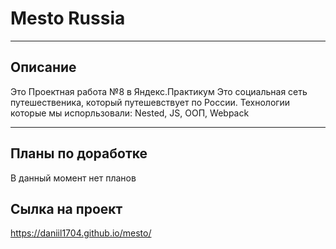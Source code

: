 # Mesto Russia

---

## Описание

Это Проектная работа №8 в Яндекс.Практикум
Это социальная сеть путешественика, который путешевствует по России.
Технологии которые мы испорльзовали: Nested, JS, ООП, Webpack

---

## Планы по доработке

В данный момент нет планов

## Сылка на проект

https://daniil1704.github.io/mesto/
